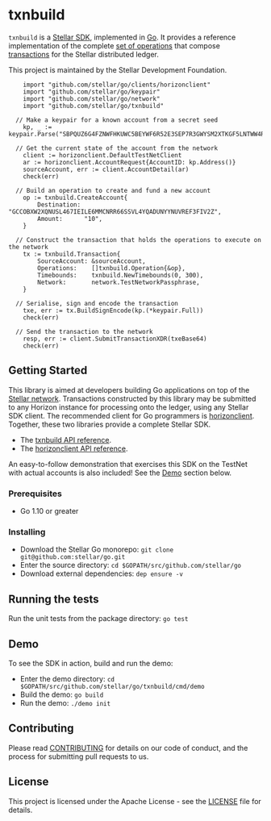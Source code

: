 # txnbuild

`txnbuild` is a [Stellar SDK](https://www.stellar.org/developers/reference/), implemented in [Go](https://golang.org/). It provides a reference implementation of the complete [set of operations](https://www.stellar.org/developers/guides/concepts/list-of-operations.html) that compose [transactions](https://www.stellar.org/developers/guides/concepts/transactions.html) for the Stellar distributed ledger.

This project is maintained by the Stellar Development Foundation.

```
	import "github.com/stellar/go/clients/horizonclient"
	import "github.com/stellar/go/keypair"
	import "github.com/stellar/go/network"
	import "github.com/stellar/go/txnbuild"

  // Make a keypair for a known account from a secret seed
	kp, _ := keypair.Parse("SBPQUZ6G4FZNWFHKUWC5BEYWF6R52E3SEP7R3GWYSM2XTKGF5LNTWW4R")

  // Get the current state of the account from the network
	client := horizonclient.DefaultTestNetClient
	ar := horizonclient.AccountRequest{AccountID: kp.Address()}
	sourceAccount, err := client.AccountDetail(ar)
	check(err)

  // Build an operation to create and fund a new account
	op := txnbuild.CreateAccount{
		Destination: "GCCOBXW2XQNUSL467IEILE6MMCNRR66SSVL4YQADUNYYNUVREF3FIV2Z",
		Amount:      "10",
	}

  // Construct the transaction that holds the operations to execute on the network
	tx := txnbuild.Transaction{
		SourceAccount: &sourceAccount,
		Operations:    []txnbuild.Operation{&op},
		Timebounds:    txnbuild.NewTimebounds(0, 300),
		Network:       network.TestNetworkPassphrase,
	}

  // Serialise, sign and encode the transaction
	txe, err := tx.BuildSignEncode(kp.(*keypair.Full))
	check(err)

  // Send the transaction to the network
	resp, err := client.SubmitTransactionXDR(txeBase64)
	check(err)
```

## Getting Started
This library is aimed at developers building Go applications on top of the [Stellar network](https://www.stellar.org/). Transactions constructed by this library may be submitted to any Horizon instance for processing onto the ledger, using any Stellar SDK client. The recommended client for Go programmers is [horizonclient](https://github.com/stellar/go/tree/master/clients/horizonclient). Together, these two libraries provide a complete Stellar SDK.

* The [txnbuild API reference](https://godoc.org/github.com/stellar/go/txnbuild).
* The [horizonclient API reference](https://godoc.org/github.com/stellar/go/clients/horizonclient).

An easy-to-follow demonstration that exercises this SDK on the TestNet with actual accounts is also included! See the [Demo](#demo) section below.

### Prerequisites
* Go 1.10 or greater

### Installing
* Download the Stellar Go monorepo: `git clone git@github.com:stellar/go.git`
* Enter the source directory: `cd $GOPATH/src/github.com/stellar/go`
* Download external dependencies: `dep ensure -v`

## Running the tests
Run the unit tests from the package directory: `go test`

## Demo
To see the SDK in action, build and run the demo:
* Enter the demo directory: `cd $GOPATH/src/github.com/stellar/go/txnbuild/cmd/demo`
* Build the demo: `go build`
* Run the demo: `./demo init`


## Contributing
Please read [CONTRIBUTING](../../CONTRIBUTING.md) for details on our code of conduct, and the process for submitting pull requests to us.

## License
This project is licensed under the Apache License - see the [LICENSE](../../LICENSE-APACHE.txt) file for details.
